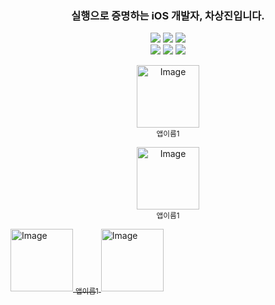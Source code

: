 <h3 align="center">
실행으로 증명하는 iOS 개발자, 차상진입니다.
</h3>
  
<p align="center">
<!-- <img src="https://img.shields.io/badge/Swift-F05138?style=flat-square&logo=Swift&logoColor=white"/></a> -->
<!-- <img src="https://img.shields.io/badge/iOS-000000?style=flat-square&logo=iOS&logoColor=white"/></a> -->
  <img src="https://img.shields.io/badge/SwiftUI-F05138?style=flat-square&logo=Swift&logoColor=white"/></a>
  <img src="https://img.shields.io/badge/UIKit-FFFFFF?style=flat-square&logo=Swift&logoColor=orange"/></a>
  <img src="https://img.shields.io/badge/RxSwift-FF4CB3?style=flat-square&logo=reactivex&logoColor=pink"/></a>
<br>
<img src="https://img.shields.io/badge/Xcode-147EFB?style=flat-square&logo=Xcode&logoColor=white"/></a>
<img src="https://img.shields.io/badge/Figma-A259FF?style=flat-square&logo=Figma&logoColor=white"/></a>
<img src="https://img.shields.io/badge/Notion-000000?style=flat-square&logo=Notion&logoColor=white"/></a>

</p>


<!--
[Top language by commit](http://github-profile-summary-cards.vercel.app/api/cards/most-commit-language?username=SsangG77&theme=tokyonight)
![Top language by repo](http://github-profile-summary-cards.vercel.app/api/cards/repos-per-language?username=SsangG77&theme=tokyonight)

[![Jeasung's github stats](https://github-readme-stats.vercel.app/api?username=SsangG77)](https://github.com/anuraghazra/github-readme-stats)
-->

<p>
  <p align="center">
  <a href="https://apps.apple.com/app/id123">
      <img width="100" alt="Image" src="https://github.com/user-attachments/assets/8212642f-e9bf-4b90-9ef3-89bde7b6c946" />
  </a>
  <br>
  <sub>앱이름1</sub>
</p>

<p align="center">
  <a href="https://apps.apple.com/app/id123">
      <img width="100" alt="Image" src="https://github.com/user-attachments/assets/8212642f-e9bf-4b90-9ef3-89bde7b6c946" />
  </a>
  <br>
  <sub>앱이름1</sub>
</p>
</p>



  <a href="https://apps.apple.com/app/id456">
      <img width="100" alt="Image" src="https://github.com/user-attachments/assets/8212642f-e9bf-4b90-9ef3-89bde7b6c946" />
      <sub>앱이름1</sub>
  </a>

  <a href="https://apps.apple.com/app/id789">
      <img width="100" alt="Image" src="https://github.com/user-attachments/assets/8212642f-e9bf-4b90-9ef3-89bde7b6c946" />
  </a>
